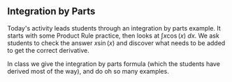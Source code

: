 ## Integration by Parts

Today's activity leads students through an integration by parts example.  It starts with some Product Rule practice, then looks at $\int x \cos(x) \ dx$.  We ask students to check the answer $x \sin(x)$ and discover what needs to be added to get the correct derivative.  

In class we give the integration by parts formula (which the students have derived most of the way), and do oh so many examples.  
